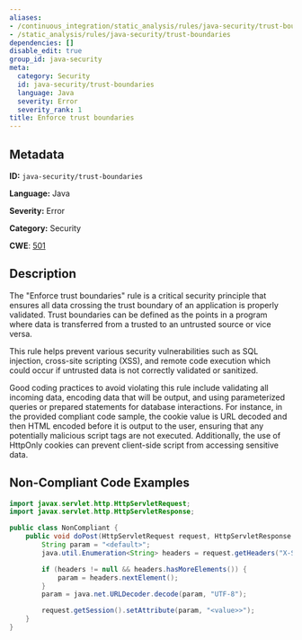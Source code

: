 ```yaml
---
aliases:
- /continuous_integration/static_analysis/rules/java-security/trust-boundaries
- /static_analysis/rules/java-security/trust-boundaries
dependencies: []
disable_edit: true
group_id: java-security
meta:
  category: Security
  id: java-security/trust-boundaries
  language: Java
  severity: Error
  severity_rank: 1
title: Enforce trust boundaries
---
```

<!--  SOURCED FROM https://github.com/DataDog/datadog-static-analyzer-rule-docs -->


## Metadata
**ID:** `java-security/trust-boundaries`

**Language:** Java

**Severity:** Error

**Category:** Security

**CWE**: [501](https://cwe.mitre.org/data/definitions/501.html)

## Description
The "Enforce trust boundaries" rule is a critical security principle that ensures all data crossing the trust boundary of an application is properly validated. Trust boundaries can be defined as the points in a program where data is transferred from a trusted to an untrusted source or vice versa. 

This rule helps prevent various security vulnerabilities such as SQL injection, cross-site scripting (XSS), and remote code execution which could occur if untrusted data is not correctly validated or sanitized.

Good coding practices to avoid violating this rule include validating all incoming data, encoding data that will be output, and using parameterized queries or prepared statements for database interactions. For instance, in the provided compliant code sample, the cookie value is URL decoded and then HTML encoded before it is output to the user, ensuring that any potentially malicious script tags are not executed. Additionally, the use of HttpOnly cookies can prevent client-side script from accessing sensitive data.

## Non-Compliant Code Examples
```java
import javax.servlet.http.HttpServletRequest;
import javax.servlet.http.HttpServletResponse;

public class NonCompliant {
    public void doPost(HttpServletRequest request, HttpServletResponse response) {
        String param = "<default>";
        java.util.Enumeration<String> headers = request.getHeaders("X-Some-Header");

        if (headers != null && headers.hasMoreElements()) {
            param = headers.nextElement();
        }
        param = java.net.URLDecoder.decode(param, "UTF-8");

        request.getSession().setAttribute(param, "<value>>");
    }
}

```
